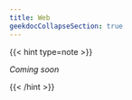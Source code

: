 ```yaml
---
title: Web
geekdocCollapseSection: true
---
```


{{< hint type=note >}}

*Coming soon*

{{< /hint >}}
